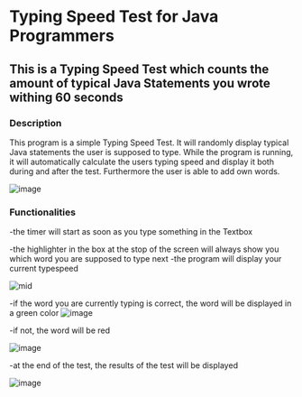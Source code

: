 # Typing Speed Test for Java Programmers

## This is a Typing Speed Test which counts the amount of typical Java Statements you wrote withing 60 seconds

### Description

This program is a simple Typing Speed Test. It will randomly display typical Java statements the user is supposed to type.
While the program is running, it will automatically calculate the users typing speed and display it both during and after the test.
Furthermore the user is able to add own words.

![image](https://github.com/Stamp1t/typespeed-test-for-coders/assets/132808663/78640847-a638-4969-b684-11d411fd5743)

### Functionalities

-the timer will start as soon as you type something in the Textbox

-the highlighter in the box at the stop of the screen will always show you which word you are supposed to type next
-the program will display your current typespeed


![mid](https://github.com/Stamp1t/typespeed-test-for-coders/assets/132808663/0452f077-01ae-40ac-969b-13fbcf6c55ae)

-if the word you are currently typing is correct, the word will be displayed in a green color
![image](https://github.com/Stamp1t/typespeed-test-for-coders/assets/132808663/d53db944-ac8d-4fed-b1d4-acda14df204e)

-if not, the word will be red

![image](https://github.com/Stamp1t/typespeed-test-for-coders/assets/132808663/3ac5881b-5e56-48be-a99f-e267e4caaf17)

-at the end of the test, the results of the test will be displayed

![image](https://github.com/Stamp1t/typespeed-test-for-coders/assets/132808663/ed11db67-3f79-4325-961e-50a77f34bd1b)







